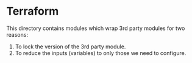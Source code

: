 # Terraform

This directory contains modules which wrap 3rd party modules for two reasons:

1. To lock the version of the 3rd party module.
2. To reduce the inputs (variables) to only those we need to configure.
